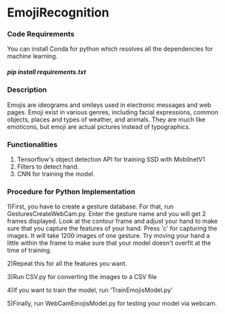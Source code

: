 # EmojiRecognition
### Code Requirements
You can install Conda for python which resolves all the dependencies for machine learning.

##### pip install requirements.txt

### Description
Emojis are ideograms and smileys used in electronic messages and web pages. Emoji exist in various genres, including facial expressions, common objects, places and types of weather, and animals. They are much like emoticons, but emoji are actual pictures instead of typographics.


### Functionalities
1) Tensorflow's object detection API for training SSD with MobilnetV1
1) Filters to detect hand.
2) CNN for training the model.


### Procedure for Python  Implementation
1)First, you have to create a gesture database. For that, run GesturesCreateWebCam.py. Enter the gesture name and you will get 2 frames displayed. Look at the contour frame and adjust your hand to make sure that you capture the features of your hand. Press 'c' for capturing the images. It will take 1200 images of one gesture. Try moving your hand a little within the frame to make sure that your model doesn't overfit at the time of training.

2)Repeat this for all the features you want.

3)Run CSV.py for converting the images to a CSV file

4)If you want to train the model, run 'TrainEmojisModel.py'

5)Finally, run WebCamEmojisModel.py for testing your model via webcam. 
